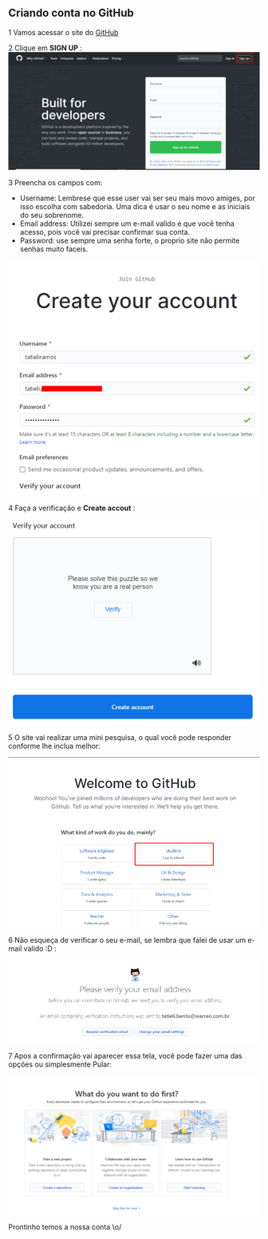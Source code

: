 ## Criando conta no GitHub

1 Vamos acessar o site do [GitHub](https://github.com/)

2 Clique em **SIGN UP** : 
![SIGN UP](../images/github/criando-conta/passo1.png)

3 Preencha os campos com:
* Username: Lembrese que esse user vai ser seu mais movo amiges, por isso escolha com sabedoria. Uma dica é
usar o seu nome e as iniciais do seu sobrenome.
* Email address: Utilizei sempre um e-mail valido e que você tenha acesso, pois você vai precisar confirmar sua conta.
* Password: use sempre uma senha forte, o proprio site não permite senhas muito faceis.

![Preenchendo os dados](../images/github/criando-conta/passo2.png)

4 Faça a verificação e  **Create accout** :

![Verificando e criando conta](../images/github/criando-conta/passo3.png)

5 O site vai realizar uma mini pesquisa, o qual você pode responder conforme lhe inclua melhor:

![Verificando e criando conta](../images/github/criando-conta/passo4.png)

6 Não esqueça de verificar o seu e-mail, se lembra que falei de usar um e-mail valido :D :

![Verificando e criando conta](../images/github/criando-conta/passo5.png)

7 Apos a confirmação vai aparecer essa tela, você pode fazer uma das opções ou simplesmente Pular:

![Verificando e criando conta](../images/github/criando-conta/passo6.png)


Prontinho temos a nossa conta \o/

